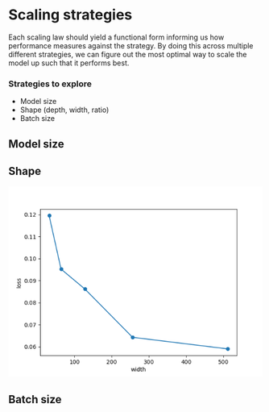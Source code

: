 # Scaling strategies

Each scaling law should yield a functional form informing us how performance measures against the strategy. By doing this across multiple different strategies, we can figure out the most optimal way to scale the model up such that it performs best.

### Strategies to explore
- Model size
- Shape (depth, width, ratio)
- Batch size

## Model size
## Shape
![Widths 32-512 on depth 2](attachments/Figure_1.png)

## Batch size